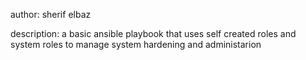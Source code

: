 author: sherif elbaz

description: a basic ansible playbook that uses self created roles and system roles to manage system hardening and administarion 
